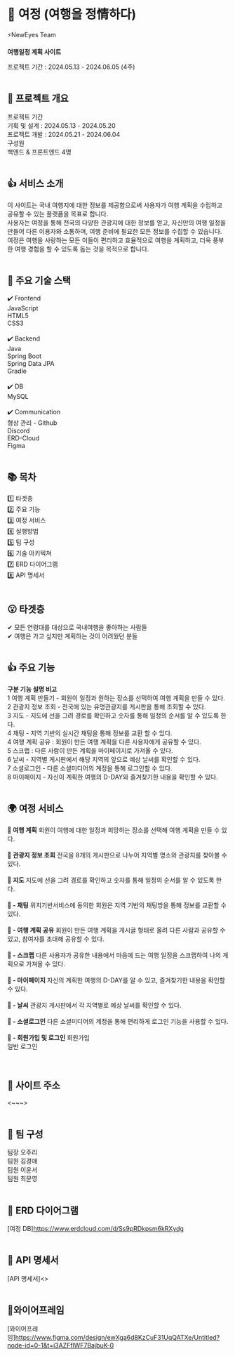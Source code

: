 
# 🚗 여정 (여행을 정情하다)
⚡NewEyes Team

**여행일정 계획 사이트**

프로젝트 기간 : 2024.05.13 - 2024.06.05 (4주)
<br>
<br>

## 🌳 프로젝트 개요
프로젝트 기간<br>
기획 및 설계 : 2024.05.13 - 2024.05.20<br>
프로젝트 개발 : 2024.05.21 - 2024.06.04<br>
구성원<br>
백엔드 & 프론트엔드 4명
<br>
<br>
## 👍 서비스 소개 <br>
이 사이트는 국내 여행지에 대한 정보를 제공함으로써 사용자가 여행 계획을 수립하고 공유할 수 있는 플랫폼을 목표로 합니다. <br>
사용자는 여정을 통해 전국의 다양한 관광지에 대한 정보를 얻고, 자신만의 여행 일정을 만들어 다른 이용자와 소통하며, 여행 준비에 필요한 모든 정보를 수집할 수 있습니다. <br>
여정은 여행을 사랑하는 모든 이들이 편리하고 효율적으로 여행을 계획하고, 더욱 풍부한 여행 경험을 할 수 있도록 돕는 것을 목적으로 합니다.
<br>
<br>
## 🔨 주요 기술 스택
✔️ Frontend<br>
JavaScript<br>
HTML5<br>
CSS3
<br>
<br>
✔️ Backend<br>
Java<br>
Spring Boot<br>
Spring Data JPA<br>
Gradle
<br>
<br>
✔️ DB<br>
MySQL
<br>
<br>
✔️ Communication<br>
형상 관리 - Github<br>
Discord<br>
ERD-Cloud<br>
Figma
<br>
<br>

## 📚 목차
1️⃣ 타겟층<br>
2️⃣ 주요 기능<br>
3️⃣ 여정 서비스<br>
4️⃣ 실행방법<br>
5️⃣ 팀 구성<br>
6️⃣ 기술 아키텍쳐<br>
7️⃣ ERD 다이어그램<br>
8️⃣ API 명세서
<br>
<br>

## 😮 타겟층
✔ 모든 연령대를 대상으로 국내여행을 좋아하는 사람들<br>
✔ 여행은 가고 싶지만 계획하는 것이 어려웠던 분들
<br>
<br>
## 👍 주요 기능
**구분	기능	설명	비고**<br>
1	여행 계획 만들기	- 회원이 일정과 원하는 장소를 선택하여 여행 계획을 만들 수 있다.<br>
2	관광지 정보 조회	- 전국에 있는 유명관광지를 게시판을 통해 조회할 수 있다.<br>
3	지도	- 지도에 선을 그려 경로를 확인하고 숫자를 통해 일정의 순서를 알 수 있도록 한다.<br>
4 채팅	- 지역 기반의 실시간 채팅을 통해 정보를 교환 할 수 있다.<br>
4	여행 계획 공유 : 회원이 만든 여행 계획을 다른 사용자에게 공유할 수 있다.<br>
5	스크랩 : 다른 사람이 만든 계획을 마이페이지로 가져올 수 있다.<br>
6	날씨	- 지역별 게시판에서 해당 지역의 앞으로 예상 날씨를 확인할 수 있다.<br>
7	소셜로그인	- 다른 소셜미디어의 계정을 통해 로그인할 수 있다.<br>
8	마이페이지	- 자신이 계획한 여행의 D-DAY와 즐겨찾기한 내용을 확인할 수 있다.
<br>
<br>

## 🌍 여정 서비스
**📌 여행 계획**
회원이 여행에 대한 일정과 희망하는 장소를 선택해 여행 계획을 만들 수 있다.<br>
<br>
**📌 관광지 정보 조회**
전국을 8개의 게시판으로 나누어 지역별 명소와 관광지를 찾아볼 수 있다.<br>
<br>
**📌 지도**
지도에 선을 그려 경로를 확인하고 숫자를 통해 일정의 순서를 알 수 있도록 한다.<br>
<br>
**📌 - 채팅**
위치기반서비스에 동의한 회원은 지역 기반의 채팅방을 통해 정보를 교환할 수 있다.<br>
<br>
**📌 - 여행 계획 공유**
회원이 만든 여행 계획을 게시글 형태로 올려 다른 사람과 공유할 수 있고, 참여자를 초대해 공유할 수 있다.<br>
<br>
**📌 - 스크랩**
다른 사용자가 공유한 내용에서 마음에 드는 여행 일정을 스크랩하여 나의 계획으로 가져올 수 있다.<br>
<br>
**📌 - 마이페이지**
자신의 계획한 여행의 D-DAY를 알 수 있고, 즐겨찾기한 내용을 확인할 수 있다.<br>
<br>
**📌 - 날씨**
관광지 게시판에서 각 지역별로 예상 날씨를 확인할 수 있다.<br>
<br>
**📌 - 소셜로그인**
다른 소셜미디어의 계정을 통해 편리하게 로그인 기능을 사용할 수 있다.<br>
<br>
**📌 - 회원가입 및 로그인**
회원가입<br>
일반 로그인 <br>
<br>
<br>
## 💾 사이트 주소
<~~~><br>
<br>
## 👬 팀 구성


팀장 오주리<br>
팀원 김경애<br>
팀원 이윤서<br>
팀원 최문영
<br>
<br>

## 💎 ERD 다이어그램
[여정 DB]<https://www.erdcloud.com/d/Ss9pRDkpsm6kRXydg>
<br>
<br>

## 📘 API 명세서
[API 명세서]<>
<br>
<br>

## 🍏와이어프레임
[와이어프레임]<https://www.figma.com/design/ewXga6d8KzCuF31UqQATXe/Untitled?node-id=0-1&t=i3AZFflWF7BajbuK-0>
